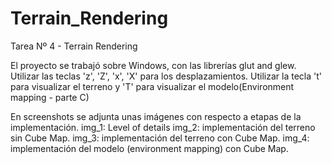 # Terrain_Rendering
Tarea Nº 4 - Terrain Rendering

El proyecto se trabajó sobre Windows, con las librerías glut and glew.
Utilizar las teclas 'z', 'Z', 'x', 'X' para los desplazamientos.
Utilizar la tecla 't' para visualizar el terreno y 'T' para visualizar el modelo(Environment mapping - parte C)

En screenshots se adjunta unas imágenes con respecto a etapas de la implementación.
img_1: Level of details
img_2: implementación del terreno sin Cube Map.
img_3: implementación del terreno con Cube Map.
img_4: implementación del modelo (environment mapping) con Cube Map.